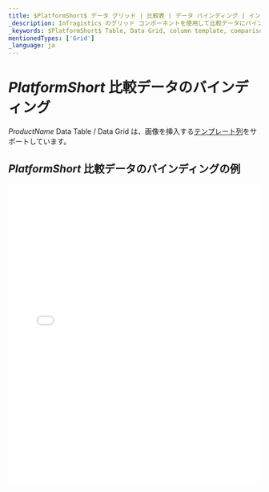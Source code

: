 ```yaml
---
title: $PlatformShort$ データ グリッド | 比較表 | データ バインディング | インフラジスティックス
_description: Infragistics のグリッド コンポーネントを使用して比較データにバインドします。$ProductName$ テーブルのサンプルを是非お試しください!
_keywords: $PlatformShort$ Table, Data Grid, column template, comparison data, $ProductName$, data binding, Infragistics, $PlatformShort$ テーブル, データ グリッド, 列テンプレート, 比較データ, データ バインディング, インフラジスティックス
mentionedTypes: ['Grid']
_language: ja
---
```


# $PlatformShort$ 比較データのバインディング

$ProductName$ Data Table / Data Grid は、画像を挿入する[テンプレート列](data-grid-column-types.md#テンプレート列)をサポートしています。

## $PlatformShort$ 比較データのバインディングの例

<div class="sample-container loading" style="height: 600px">
    <iframe id="data-grid-type-comparison-table-iframe" src='{environment:demosBaseUrl}/grids/data-grid-type-comparison-table' width="100%" height="100%" seamless frameBorder="0" onload="onXPlatSampleIframeContentLoaded(this);" alt="$PlatformShort$ 比較データのバインディングの例"></iframe>
</div>
<sample-button src="grids/data-grid/type-comparison-table"></sample-button>
